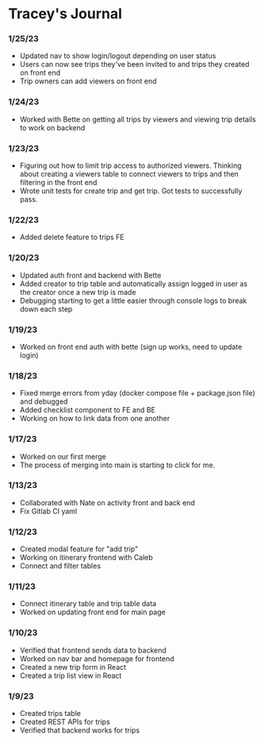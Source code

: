 # Tracey's Journal

### 1/25/23
- Updated nav to show login/logout depending on user status
- Users can now see trips they've been invited to and trips they created on front end
- Trip owners can add viewers on front end

### 1/24/23
- Worked with Bette on getting all trips by viewers and viewing trip details to work on backend

### 1/23/23
- Figuring out how to limit trip access to authorized viewers. Thinking about creating a viewers table to connect viewers to trips and then filtering in the front end
- Wrote unit tests for create trip and get trip. Got tests to successfully pass.

### 1/22/23
- Added delete feature to trips FE

### 1/20/23
- Updated auth front and backend with Bette
- Added creator to trip table and automatically assign logged in user as the creator once a new trip is made
- Debugging starting to get a little easier through console logs to break down each step

### 1/19/23
- Worked on front end auth with bette (sign up works, need to update login)

### 1/18/23
- Fixed merge errors from yday (docker compose file + package.json file) and debugged
- Added checklist component to FE and BE
- Working on how to link data from one another

### 1/17/23
- Worked on our first merge
- The process of merging into main is starting to click for me.

### 1/13/23
- Collaborated with Nate on activity front and back end
- Fix Gitlab CI yaml

### 1/12/23
- Created modal feature for "add trip"
- Working on itinerary frontend with Caleb
- Connect and filter tables

### 1/11/23
- Connect itinerary table and trip table data
- Worked on updating front end for main page

### 1/10/23
- Verified that frontend sends data to backend
- Worked on nav bar and homepage for frontend
- Created a new trip form in React
- Created a trip list view in React

### 1/9/23
- Created trips table
- Created REST APIs for trips
- Verified that backend works for trips
